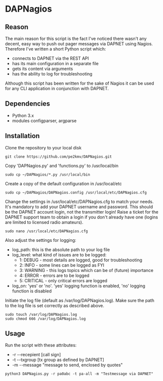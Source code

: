 # DAPNagios

## Reason
The main reason for this script is the fact I've noticed there wasn't any decent, easy way to push out pager messages via DAPNET using Nagios. Therefore I've written a short Python script which:
- connects to DAPNET via the REST API
- has its main configuration in a separate file
- gets its content via arguments
- has the ability to log for troubleshooting

Although this script has been written for the sake of Nagios it can be used for any CLI application in conjunction with DAPNET.

## Dependencies
- Python 3.x
- modules configparser, argparse

## Installation
Clone the repository to your local disk
```
git clone https://github.com/pe2kmv/DAPNagios.git
```
Copy 'DAPNagios.py' and 'functions.py' to /usr/local/bin
```
sudo cp ~/DAPNagios/*.py /usr/local/bin
```
Create a copy of the default configuration in /usr/local/etc
```
sudo cp ~/DAPNagios/DAPNagios.config /usr/local/etc/DAPNagios.cfg
```
Change the settings in /usr/local/etc/DAPNagios.cfg to match your needs. It's mandatory to add your DAPNET username and password. This should be the DAPNET account login, not the transmitter login! Raise a ticket for the DAPNET support team to obtain a login if you don't already have one (logins are limited to licensed radio amateurs).
```
sudo nano /usr/local/etc/DAPNagios.cfg
```
Also adjust the settings for logging:
- log_path: this is the absolute path to your log file
- log_level: what kind of issues are to be logged:
  - 1: DEBUG - most details are logged, good for troubleshooting
  - 2: INFO - some lines can be logged as FYI
  - 3: WARNING - this logs topics which can be of (future) importance
  - 4: ERROR - errors are to be logged
  - 5: CRITICAL - only critical errors are logged
- log_on: 'yes' or 'no'. 'yes' logging function is enabled, 'no' logging function is disabled  

Initiate the log file (default as /var/log/DAPNagios.log). Make sure the path to the log file is set correctly as described above.
```
sudo touch /var/log/DAPNagios.log
sudo chmod 666 /var/log/DAPNagios.log
```

## Usage
Run the script with these attributes:
- -r --recepient [call sign]
- -t --txgroup [tx group as defined by DAPNET]
- -m --message "message to send, enclosed by quotes"
 
```
python3 DAPNagios.py -r pa0abc -t pa-all -m "Testmessage via DAPNET"
```

